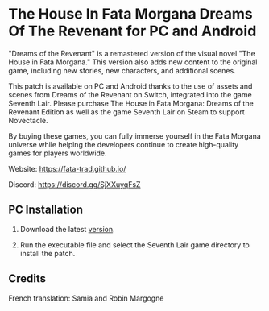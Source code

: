 # The House In Fata Morgana Dreams Of The Revenant for PC and Android

"Dreams of the Revenant" is a remastered version of the visual novel "The House in Fata Morgana."
This version also adds new content to the original game, including new stories, new characters, and additional scenes.

This patch is available on PC and Android thanks to the use of assets and scenes from Dreams of the Revenant on Switch, integrated into the game Seventh Lair.
Please purchase The House in Fata Morgana: Dreams of the Revenant Edition as well as the game Seventh Lair on Steam to support Novectacle.

By buying these games, you can fully immerse yourself in the Fata Morgana universe while helping the developers continue to create high-quality games for players worldwide.

Website: https://fata-trad.github.io/

Discord: https://discord.gg/SjXXuyqFsZ

## PC Installation
1. Download the latest [version](https://github.com/MysticHaze157/fata-morgana-remastered-french/releases).

2. Run the executable file and select the Seventh Lair game directory to install the patch.

## Credits

French translation: Samia and Robin Margogne
